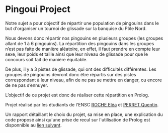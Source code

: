 # Pingoui Project


Notre sujet a pour objectif de répartir une population de pingouins dans le but d'organiser un tournoi de glissade sur la banquise du Pôle Nord. 

Nous devons donc répartir nos pingouins en plusieurs groupes (les groupes allant de 1 à 6 pingouins). La répartition des pingouins dans les groupes n’est pas faite de manière aléatoire, en effet, il faut prendre en compte leur sexe, leur poids et taille ainsi que leur niveau de glissade pour que le concours soit fait de manière équitable.

De plus, il y a 3 pistes de glissade, qui ont des difficultés différentes. Les groupes de pingouins devront donc être répartis sur des pistes correspondant à leur niveau, afin de ne pas se mettre en danger, ou encore de ne pas s’ennuyer.

L’objectif de ce projet est donc de réaliser cette répartition en Prolog.

Projet réalisé par les étudiants de l'ENSC [ROCHE Eléa](https://github.com/elroche) et [PERRET Quentin](https://github.com/QuentinPerret).

Un rapport détaillant le choix du projet, sa mise en place, une explication du code proposé ainsi qu'une prise de recul sur l'utilisation de Prolog est disponnible au [lien suivant](https://github.com/QuentinPerret/Pingoui/blob/main/Rapport.pdf).
